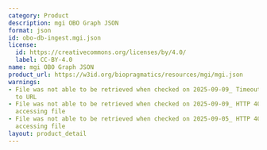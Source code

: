 ```yaml
---
category: Product
description: mgi OBO Graph JSON
format: json
id: obo-db-ingest.mgi.json
license:
  id: https://creativecommons.org/licenses/by/4.0/
  label: CC-BY-4.0
name: mgi OBO Graph JSON
product_url: https://w3id.org/biopragmatics/resources/mgi/mgi.json
warnings:
- File was not able to be retrieved when checked on 2025-09-09_ Timeout connecting
  to URL
- File was not able to be retrieved when checked on 2025-09-09_ HTTP 404 error when
  accessing file
- File was not able to be retrieved when checked on 2025-09-05_ HTTP 404 error when
  accessing file
layout: product_detail
---
```

